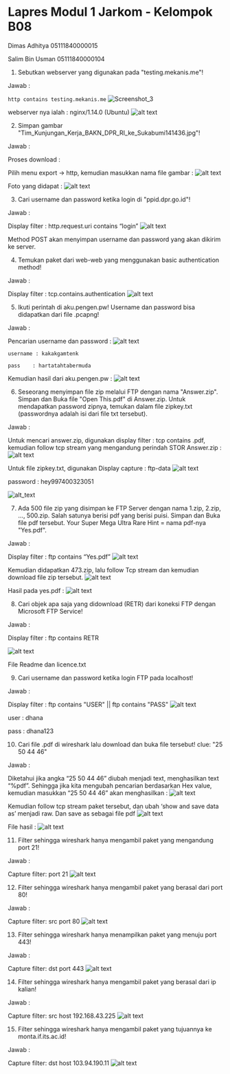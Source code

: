# Lapres Modul 1 Jarkom - Kelompok B08

Dimas Adhitya 05111840000015

Salim Bin Usman 05111840000104

1. Sebutkan webserver yang digunakan pada "testing.mekanis.me"!

Jawab :

`http contains testing.mekanis.me`
![Screenshot_3](https://user-images.githubusercontent.com/55347970/96372061-52147500-118f-11eb-9ed4-90ec9c88793c.png)


webserver nya ialah : nginx/1.14.0 (Ubuntu)
![alt text](https://lh5.googleusercontent.com/WF7IQ9Hp1XwkcWEGv17HtVkvUrBGgA9MHIq1gvhkDCGrqcFx6fJtVXDoOsK27KmUuvCwRzwIeW6Lve4mGlHpjT9EEA6G-B_xDI0bFzgWrk_0aOSiMniHjYXnki8L5QsVKc1AkHqF)

2. Simpan gambar "Tim_Kunjungan_Kerja_BAKN_DPR_RI_ke_Sukabumi141436.jpg"!

Jawab :

Proses download :

Pilih menu export -> http, kemudian masukkan nama file gambar :
![alt text](https://lh6.googleusercontent.com/EG8xxNKouAFOrfQggbVJ4T3VG4fD3KTLp5vh2JHTCDazuLPJ_KEIrr0-mVp9ADUyCi3fse2_QKUX8RLQafW_U8ip5EdkZiYaVqED5gjYcz5qspBXagmMYRRQCoRkKocHaDtfOcoV)

Foto yang didapat :
![alt text](https://lh4.googleusercontent.com/IJKz8_GQ1ev1OFzzICFb07xCpphEWkhCN4MFkzHGDPDp__QqLjXxK2_JHykzMStSbqGVl6zMZGLhabDEOI0LJNIt7t1vwRIagPM52N1eQuwIyHPre6USxNrOugqjmJ2A57W1snj-)

3. Cari username dan password ketika login di "ppid.dpr.go.id"!

Jawab :

Display filter : http.request.uri contains “login”
![alt text](https://lh6.googleusercontent.com/yjBDhaP246r1pANhVmb8EfPjK4CAa9nhhxYlX5MGi_1Fzs2tN_RAS5G_F7lvz_OYfSz61xVLltRlbouFmKM-qg1-7kghIWZp0z0DNv_AVPl5EShPTKy5uOKLYYpWwq8pOPQOaSsp)

Method POST akan menyimpan username dan password yang akan dikirim ke server.

4. Temukan paket dari web-web yang menggunakan basic authentication method!

Jawab :

Display filter : tcp.contains.authentication
![alt text](https://lh3.googleusercontent.com/X6IEB8NVOIRKn3QMdDcJzhorZ8trIfFlCyPm0NlKhC8QuA50Hx2aXHeLFepHwCxNsYb2e8DBMrfqonveUSdNfxiHqx0X2TufIbVxWxdzIBI6bJXSTGeJoTXJqaAzSbs_tBUTlnE3)

5. Ikuti perintah di aku.pengen.pw! Username dan password bisa didapatkan dari file .pcapng!

Jawab :

Pencarian username dan password :
![alt text](https://lh3.googleusercontent.com/IKrdpO08MA-rMz2WsbW97BQAw715wl-UxlXxgv4BYmkwx2_MCVsmLrG1rUO784CtltDOX6LtoOpaIKu0hM_MXV24SEssqcfrlYJm_lX0ZewwyXSrYLHDH458ERw2lVs_etPb3z6n)

	username : kakakgamtenk
  
	pass	: hartatahtabermuda
  
Kemudian hasil dari aku.pengen.pw :	
![alt text](https://lh3.googleusercontent.com/OptqxZPAEtME1ArB91px30QKfS3zJlh113SCTltM8H_k8dYtYDQJyVCp___6AHjSaHAHgQDtBYPKV13wFD7NwXmeBbuVH1Uus3h7tiSRGHEnZpzpUl9e2uFfV5eJednmCNNbIh2d)

6. Seseorang menyimpan file zip melalui FTP dengan nama "Answer.zip". Simpan dan Buka file "Open This.pdf" di Answer.zip. Untuk mendapatkan password zipnya, temukan dalam file zipkey.txt (passwordnya adalah isi dari file txt tersebut).

Jawab :

Untuk mencari answer.zip, digunakan display filter : tcp contains .pdf, kemudian follow tcp stream yang mengandung perindah STOR Answer.zip :
![alt text](https://lh6.googleusercontent.com/8B4wbqnAKcYIsHa1OOmz8SWf5o4hwXiAjeoRNFRz0kuXUSkN9kn4UlG4XUT3l5EzQ7i2NPI0YFj6yUh-pPtGX-k243mHgswuSJv78Pj_YX4cuuHpQ_VrCZZYhjkOUnexBnHjr_cw)

Untuk file zipkey.txt, digunakan Display capture : ftp-data
![alt text](https://lh5.googleusercontent.com/PWlnaMlSoK3pWVNZcEiVknkvFk2J3KH9lxCtZT5z81Ssz57XAlsK_EzrWTE8oZqNbzhYgBZWx3vw6n2yK4OIs5haXdk6xxd-NPFwB5xj-dXKaq8zD3I8Unh74bR086UPXlhdXxQh)

password : hey997400323051

![alt_text](https://lh4.googleusercontent.com/VvyukJjKt_LE3fMWhE_uX4sZjDKw57Wb6h6uVkgeop9l2kBdD1njzt9odNuB7e5OtX80vRyplh13Yo8Ml2MmvSKa-r83-jNbBFlmZsLTl_0Lc0hyQs45qBJ57pFZMQk-LpKcWeBz)

7. Ada 500 file zip yang disimpan ke FTP Server dengan nama 1.zip, 2.zip, ..., 500.zip. Salah satunya berisi pdf yang berisi puisi. Simpan dan Buka file pdf tersebut.
Your Super Mega Ultra Rare Hint = nama pdf-nya "Yes.pdf".

Jawab :

Display filter : ftp contains “Yes.pdf”
![alt text](https://lh6.googleusercontent.com/z_yVZa9lIkk9MStiKxszs3NrT_LbdGQBkF2AcXmAlxNmnYU8w0Tac37W0BXYeaECcOBAm1iQqVIDFkVxiB7L9B3xhvbze3WZgnODbFFSdaXD-KgZoTtm07CoFN4g3VfUABaK2GGn)

Kemudian didapatkan 473.zip, lalu follow Tcp stream dan kemudian download file zip tersebut.
![alt text](https://lh3.googleusercontent.com/GXTqrEfNTDCUhvnBDxyE1hKXiKQzHiMnaZ6icjRtIQPQhKN7pGTv0S4KxEkSPbzjIZimCI0yF_VpPBmw1ZHU8ukKbjZkaqFxxV0Qwn_5hJ-OS6Qzw9XEQToxr_SSW9Q-9wh9zy0g)

Hasil pada yes.pdf :
![alt text](https://lh5.googleusercontent.com/Fd7bzq8A3O5AktNwcqCnuMANlPnquHUI26PAZWwLP34LHZ94HGWekSvdbKNttNrYI2EotoZdJk9dIWF4A1PUCmlYgGYXVlfwVF7gGDrGq4oNVAaGD3QEW_Cqv9HtsocsQd4FGv5e)

8. Cari objek apa saja yang didownload (RETR) dari koneksi FTP dengan Microsoft FTP Service!

Jawab :

Display filter : ftp contains RETR

![alt text](https://lh6.googleusercontent.com/CpT0pm7bGrITNTMX6I-h5Ug6X7uzJYLqVD2W3aTlfltCNICNrFLXGwr4Mc_90wdOHqaPegkCh1mkLqpep6jIbXHuL5HzfyuRJGNJdEz3guPbw8CuOzADbp_oSJUHl8fA6lxTbZlD)

File Readme dan licence.txt

9. Cari username dan password ketika login FTP pada localhost!

Jawab :

Display filter : ftp contains "USER" || ftp contains "PASS"
![alt text](https://lh4.googleusercontent.com/KsakNKyphcAsK31hWok8r5SmG7OWRMf7FKu--ZIQBkmE42kR0pJgZOv_Em0TadUvdGzqNe-Yh1G8n8nEofwgJeGaLnUAXAET8s_uziFL7FCKXFuPdXOUZMIBuCvm4PJCmqu6yt2H)

user : dhana

pass : dhana123

10. Cari file .pdf di wireshark lalu download dan buka file tersebut!
clue: "25 50 44 46" 

Jawab :

Diketahui jika angka “25 50 44 46” diubah menjadi text, menghasilkan text “%pdf”. Sehingga jika kita mengubah pencarian berdasarkan Hex value, kemudian masukkan “25 50 44 46” akan menghasilkan :
![alt text](https://lh6.googleusercontent.com/ODIQiemUK-HtnBOXSRqd1gwAbhjeZEjq6B4FfsTm7weZZGPXL0PYBsoawvyS21fPAHqkNFwwZso5X1_Q4UhrOUkDYF1qsyi9Onkoy5QxSNtIUmoy0DTA2vCuAEit6HK-7BpUlIsd)

Kemudian follow tcp stream paket tersebut, dan ubah ‘show and save data as’ menjadi raw. Dan save as sebagai file pdf
![alt text](https://lh4.googleusercontent.com/36_6JA-9vpGAng00WOLM2SErVc9YtTOO68Va_jyaGVag8AEeAMfOtQgF8kSi5ItpyH4pnOUuWDbUK3F8LZ5JWboV6XA5tJlSGhq5fpFGfdNMweSu2EI70XzmxJ7GrxxVLDrA5M-R)

File hasil :
![alt text](https://lh6.googleusercontent.com/C1P17yJtKFxBhNpnMI7fuWXe_vcTTlODEWTP9ZYeGaFFzI2-90V4Ld3BCfsMG-wm6PovAfdBsOs0WS6G1-rFZ8aBz0jEy5Xn8UWcFZW30_ODh33oTQcPx54ayWx_9lSi-XCl9guH)

11. Filter sehingga wireshark hanya mengambil paket yang mengandung port 21!

Jawab :

Capture filter: port 21
![alt text](https://lh6.googleusercontent.com/UvszcJh0KtsipYGCPL26l7Qmgy5Kr8tASZZthgTi4HeftUbKDzu8ca_EUHCag2hVJOc1E4_yxcKuwBJgMqfxdZmj8Eh62w-6SPwugpdBxBzLtHCMeLMIRydMyPgrw7F0hNPXcg5x)

12. Filter sehingga wireshark hanya mengambil paket yang berasal dari port 80!

Jawab :

Capture filter: src port 80
![alt text](https://lh3.googleusercontent.com/4eSZFPGGmVzuj9khwWjXBcD4MOL9S__G8LIYaGevBJ1NXZCy7adw43FU1r40duZQU-Hls0wPu5x6MoZae7IBopvV_YSZxXzurPteePnqvFVky6S9joL1GLPAEG7qHDEXUhmdMnLs)

13. Filter sehingga wireshark hanya menampilkan paket yang menuju port 443!

Jawab :

Capture filter: dst port 443
![alt text](https://lh3.googleusercontent.com/45aSnanFsjE4HpSUQg-8d71qaA_pRtJ_4Jv3lGvXddtgmnbO78Nz50J3E3ozP8ejD3G39GlSkLRJncHAEd4zdpxkb7VaeUCvG_Ejk_65MZFnomFzmIJKt8Tv8vgjS3Fi-xEPxmsL)

14. Filter sehingga wireshark hanya mengambil paket yang berasal dari ip kalian!

Jawab :

Capture filter: src host 192.168.43.225
![alt text](https://lh4.googleusercontent.com/IgHBldJgreMJL12yIcHoSD6I2XOaVqB9GbxQylBYK7ktzPUEDtZi1uXpLJJ76lb6zMHbexOMqe6NFe_kEusoIcjt_Zy8h2q08GmIG4AbEf0KVARVxzg7s4hIsvmo4WyZZr1GChFA)

15. Filter sehingga wireshark hanya mengambil paket yang tujuannya ke monta.if.its.ac.id!

Jawab :

Capture filter: dst host 103.94.190.11
![alt text](https://lh6.googleusercontent.com/KOW7KFa4NeLagfMeDsboWywBdgXCEA5NeAbBQd7RxGev6gZ6z1ra1KUiKK3eLVJDyILZViQdPFc1QoTjvPp5trVYNchpSctH7obm_BZaHmAzAp2B9WtSG2-ERT_OeWsjcZVeEnOx)

